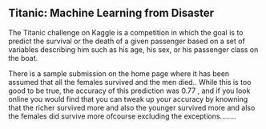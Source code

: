 ## Titanic: Machine Learning from Disaster

The Titanic challenge on Kaggle is a competition in which the goal is to predict the survival or the death of a given passenger based on a set of variables describing him such as his age, his sex, or his passenger class on the boat.

There is a sample submission on the home page where it has been assumed that all the females survived and the men died.. While this is too good to be true, the accuracy of this prediction was 0.77 , and if you look online you would find that you can tweak up your accuracy by knowning that the richer survived more and also the younger survived more and also the females did survive more ofcourse excluding the exceptions........